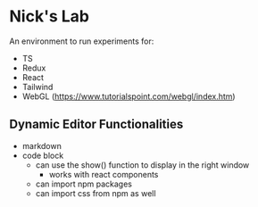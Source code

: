 # Nick's Lab

An environment to run experiments for:

-   TS
-   Redux
-   React
-   Tailwind
-   WebGL (https://www.tutorialspoint.com/webgl/index.htm)

## Dynamic Editor Functionalities

-   markdown
-   code block
    -   can use the show() function to display in the right window
        -   works with react components
    -   can import npm packages
    -   can import css from npm as well
